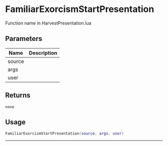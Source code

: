 # FamiliarExorcismStartPresentation

Function name in HarvestPresentation.lua

## Parameters

| Name   | Description |
| ------ | ----------- |
| source |             |
| args   |             |
| user   |             |

## Returns

`none`

## Usage

```lua
FamiliarExorcismStartPresentation(source, args, user)
```

---
